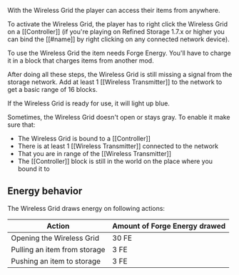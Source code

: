 With the Wireless Grid the player can access their items from anywhere.

To activate the Wireless Grid, the player has to right click the Wireless Grid on a [[Controller]] (if you're playing on Refined Storage 1.7.x or higher you can bind the [[#name]] by right clicking on any connected network device).

To use the Wireless Grid the item needs Forge Energy. You'll have to charge it in a block that charges items from another mod.

After doing all these steps, the Wireless Grid is still missing a signal from the storage network. Add at least 1 [[Wireless Transmitter]] to the network to get a basic range of 16 blocks.

If the Wireless Grid is ready for use, it will light up blue.

Sometimes, the Wireless Grid doesn't open or stays gray. To enable it make sure that:
- The Wireless Grid is bound to a [[Controller]]
- There is at least 1 [[Wireless Transmitter]] connected to the network
- That you are in range of the [[Wireless Transmitter]]
- The [[Controller]] block is still in the world on the place where you bound it to

## Energy behavior
The Wireless Grid draws energy on following actions:

|Action|Amount of Forge Energy drawed|
|------|------|
|Opening the Wireless Grid|30 FE|
|Pulling an item from storage|3 FE|
|Pushing an item to storage|3 FE|